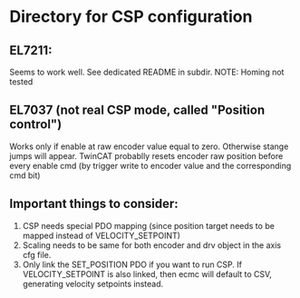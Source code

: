 # Directory for CSP configuration

## EL7211:
Seems to work well. See dedicated README in subdir.
NOTE: Homing not tested

## EL7037 (not real CSP mode, called  "Position control")
Works only if enable at raw encoder value equal to zero. Otherwise stange jumps will appear.
TwinCAT probablly resets encoder raw position before every enable cmd (by trigger write to encoder value and the corresponding cmd bit)

## Important things to consider:
 1. CSP needs special PDO mapping (since position target needs to be mapped instead of VELOCITY_SETPOINT)
 2. Scaling needs to be same for both encoder and drv object in the axis cfg file.
 3. Only link the SET_POSITION PDO if you want to run CSP. If VELOCITY_SETPOINT is also linked, then ecmc will default to CSV, generating velocity setpoints instead.
